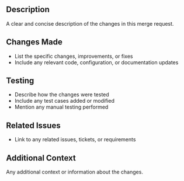 ## Description
A clear and concise description of the changes in this merge request.

## Changes Made
- List the specific changes, improvements, or fixes
- Include any relevant code, configuration, or documentation updates

## Testing
- Describe how the changes were tested
- Include any test cases added or modified
- Mention any manual testing performed

## Related Issues
- Link to any related issues, tickets, or requirements

## Additional Context
Any additional context or information about the changes.
